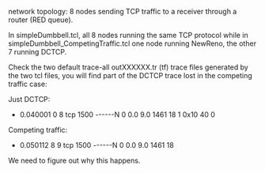 network topology: 8 nodes sending TCP traffic to a receiver through a router (RED queue).

In simpleDumbbell.tcl, all 8 nodes running the same TCP protocol while in simpleDumbbell_CompetingTraffic.tcl one node running NewReno, the other 7 running DCTCP. 

Check the two default trace-all outXXXXXX.tr (tf) trace files generated by the two tcl files, you will find part of the DCTCP trace lost in the competing traffic case:

Just DCTCP:
+ 0.040001 0 8 tcp 1500 ------N 0 0.0 9.0 1461 18 1 0x10 40 0


Competing traffic:
- 0.050112 8 9 tcp 1500 ------N 0 0.0 9.0 1461 18

We need to figure out why this happens.